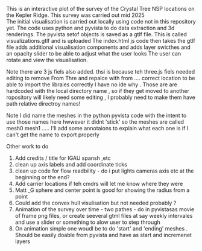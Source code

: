This is an interactive plot of the survey of the Crystal Tree NSP locations on the Kepler Ridge. 
This survey was carried out mid 2025  
The initial visualisation is carried out locally using code not in this repository yet. 
The code uses python and pyvista to do data extraction and 3d renderings. The pyvista setof objects is saved as a gtlf file. 
This is called visualizations.gtlf and is uploaded 
The index.html js code then takes the gtlf file adds additional visualisation components and adds layer swicthes and an opacity slider to be able to adjust what the user looks
The user can rotate and view the visualisation.

Note there are 3 js fiels also added. thsi is because teh three.js fiels needed editing to remove From Thre and repalce with from .... correct location to be able to import the libraies correctly I have no ide why . 
Those are are hardcoded with the local directory name , so if they get moved to another ropository will likely need some editing , I probably need to make them have path relative directroy names!

Note I did name the meshes in the python pyvista code with the intent to use those names here hwwever it didnt 'stick' so the meshes are called mesh0 mesh1 .....
I'll add some annotaions to explain what each one is if I can't get the name to export properly

Other work to do 
1) Add credits / title for IGAU spansh ,etc 
2) clean up axis labels and add coordinate ticks
3) clean up code for flow readbility - do i put lights cameras axis etc at the beginning or the end?
4) Add carrier locations if teh cmdrs will let me know where they were
5) Matt _G sphere and center point is good for showing the radius from a point 
6) Could add the convex hull visulisation but not needed probably ?
7) Animation of the survey over time - two pathes - do in pyvistasas movie of frame png files, or create seeveral gtml files at say weekly intervales and use a slider or something to alow user to step through
8) On animation simple one woudl be to do 'start' and 'ending' meshes . Should be easily doable from pyvista and have as start and incremenet layers  
